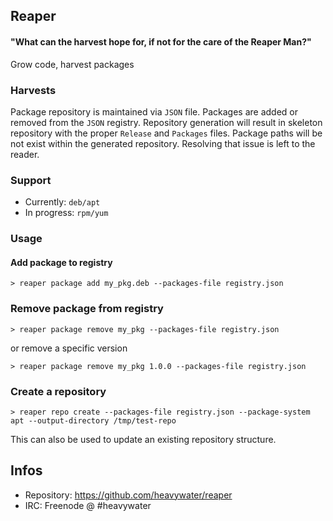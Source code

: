 ## Reaper
#### "What can the harvest hope for, if not for the care of the Reaper Man?"

Grow code, harvest packages

### Harvests

Package repository is maintained via `JSON` file. Packages are added or removed
from the `JSON` registry. Repository generation will result in skeleton repository
with the proper `Release` and `Packages` files. Package paths will be not exist
within the generated repository. Resolving that issue is left to the reader.


### Support

* Currently: `deb/apt`
* In progress: `rpm/yum`

### Usage

#### Add package to registry

```
> reaper package add my_pkg.deb --packages-file registry.json
```

### Remove package from registry

```
> reaper package remove my_pkg --packages-file registry.json
```

or remove a specific version

```
> reaper package remove my_pkg 1.0.0 --packages-file registry.json
```

### Create a repository

```
> reaper repo create --packages-file registry.json --package-system apt --output-directory /tmp/test-repo
```

This can also be used to update an existing repository structure.

## Infos
* Repository: https://github.com/heavywater/reaper
* IRC: Freenode @ #heavywater
